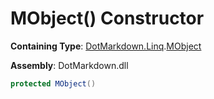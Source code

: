 # MObject\(\) Constructor

**Containing Type**: [DotMarkdown.Linq](../../README.md)\.[MObject](../README.md)

**Assembly**: DotMarkdown\.dll

```csharp
protected MObject()
```

